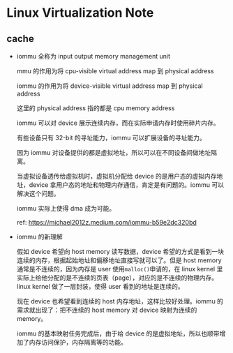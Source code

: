 # Linux Virtualization Note

## cache

* iommu 全称为 input output memory management unit

    mmu 的作用为将 cpu-visible virtual address map 到 physical address

    iommu 的作用为将 device-visible virtual address map 到 physical address

    这里的 physical address 指的都是 cpu memory address

    iommu 可以对 device 展示连续内存，而在实际申请内存时使用碎片内存。

    有些设备只有 32-bit 的寻址能力，iommu 可以扩展设备的寻址能力。

    因为 iommu 对设备提供的都是虚拟地址，所以可以在不同设备间做地址隔离。

    当虚拟设备透传给虚拟机时，虚拟机分配给 device 的是用户态的虚拟内存地址，device 拿用户态的地址和物理内存通信，肯定是有问题的。iommu 可以解决这个问题。

    iommu 实际上使得 dma 成为可能。

    ref: <https://michael2012z.medium.com/iommu-b59e2dc320bd>

* iommu 的新理解

    假如 device 希望向 host memory 读写数据，device 希望的方式是看到一块连续的内存，根据起始地址和偏移地址直接写就可以了。但是 host memory 通常是不连续的，因为内存是 user 使用`malloc()`申请的，在 linux kernel 里实际上给他分配的是不连续的页表（page），对应的是不连续的物理内存。linux kernel 做了一层封装，使得 user 看到的地址是连续的。

    现在 device 也希望看到连续的 host 内存地址，这样比较好处理。iommu 的需求就出现了：把不连续的 host memory 对 device 映射为连续的 memory。

    iommu 的基本映射任务完成后，由于给 device 的是虚拟地址，所以也顺带增加了内存访问保护，内存隔离等的功能。